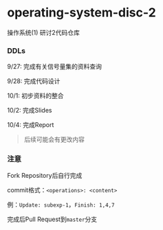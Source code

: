 # operating-system-disc-2
操作系统(1) 研讨2代码仓库


### DDLs

9/27: 完成有关信号量集的资料查询

9/28: 完成代码设计

10/1: 初步资料的整合

10/2: 完成Slides

10/4: 完成Report

> 后续可能会有更改内容

### 注意

Fork Repository后自行完成

commit格式：`<operations>: <content>`

例：`Update: subexp-1`，`Finish: 1,4,7`

完成后Pull Request到`master`分支
